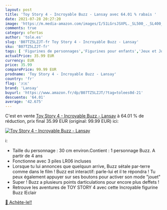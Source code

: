 ```yaml
---
layout: post
title: 'Toy Story 4 - Incroyable Buzz - Lansay avec 64.01 % rabais '
date: 2021-07-28 20:27:20
image: 'https://m.media-amazon.com/images/I/51LGrsJSXPL._SL500_._SL400_.jpg'
comments: true
category: ofertas
author: 'tole.es'
slug: 'B07TZ5LZJT-fr Toy Story 4 - Incroyable Buzz - Lansay'
sku: 'B07TZ5LZJT-fr'
tags: [ 'Figurines de personnages','Figurines pour enfants','Jeux et Jouets','Jeux et jouets','lansay', ]
actualPrice: 35.99 EUR
currency: EUR
price: 35.99
comparePrice: 99.99 EUR
prodname: 'Toy Story 4 - Incroyable Buzz - Lansay'
country: 'fr'
flag: '🇫🇷'
brand: 'Lansay'
buyurl: 'https://www.amazon.fr/dp/B07TZ5LZJT/?tag=tolees0d-21'
descuento: '64.01'
average: '42.675'
---
```


C'est en vente [Toy Story 4 - Incroyable Buzz - Lansay](https://www.amazon.fr/dp/B07TZ5LZJT/?tag=tolees0d-21)  à  64.01 % de réduction, prix final  35.99 EUR (original: 99.99 EUR) ici:

[![Toy Story 4 - Incroyable Buzz - Lansay](https://m.media-amazon.com/images/I/51LGrsJSXPL._SL500_._SL400_.jpg)](https://www.amazon.fr/dp/B07TZ5LZJT/?tag=tolees0d-21)

ℹ️:

- Taille du personnage : 30 cm environ.Contient : 1 personnage Buzz. A partir de 4 ans
- Fonctionne avec 3 piles LR06 incluses
- Lorsque tu lui annonces que quelquun arrive, Buzz sétale par-terre comme dans le film ! Buzz est interactif: parle-lui et il te répondra ! Tu peux également appuyer sur ses boutons pour activer son mode "jouet"
- Super ! Buzz a plusieurs points darticulations pour encore plus deffets !
- Retrouve les aventures de TOY STORY 4 avec cette Incroyable figurine Buzz lEclair

[🛒 Achète-le!!](https://www.amazon.fr/dp/B07TZ5LZJT/?tag=tolees0d-21)
